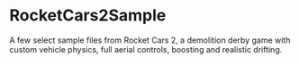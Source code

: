 # RocketCars2Sample
A few select sample files from Rocket Cars 2, a demolition derby game with custom vehicle physics, full aerial controls, boosting and realistic drifting.
